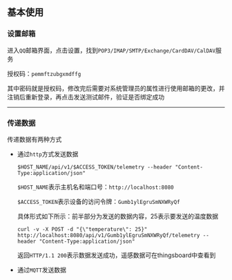 ## 基本使用

### 设置邮箱

进入`QQ`邮箱界面，点击设置，找到`POP3/IMAP/SMTP/Exchange/CardDAV/CalDAV`服务

授权码：`pemmftzubgxmdffg`

其中密码就是授权码，修改完后需要对系统管理员的属性进行使用邮箱的更改，并注销后重新登录，再点击发送测试邮件，验证是否绑定成功

***

### 传递数据

传递数据有两种方式

- 通过`http`方式发送数据

  `$HOST_NAME/api/v1/$ACCESS_TOKEN/telemetry --header "Content-Type:application/json"`

  `$HOST_NAME`表示主机名和端口号：`http://localhost:8080`

  `$ACCESS_TOKEN`表示设备的访问令牌：`Gumb1ylEgruSmNXWRyQf`

  具体形式如下所示：前半部分为发送的数据内容，25表示要发送的温度数据

  `curl -v -X POST -d "{\"temperature\": 25}" http://localhost:8080/api/v1/Gumb1ylEgruSmNXWRyQf/telemetry --header "Content-Type:application/json"`

  返回`HTTP/1.1 200`表示数据发送成功，遥感数据可在thingsboard中查看到

- 通过`MQTT`发送数据